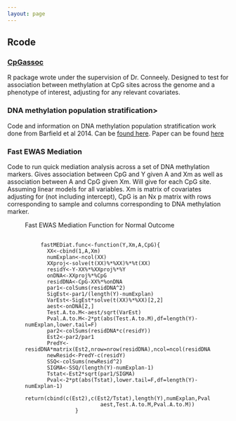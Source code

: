 ```yaml
---
layout: page
---
```

<h2> Rcode

<p class="view"><a href="https://cran.r-project.org/web/packages/CpGassoc/index.html"> <h3>CpGassoc</h3> </a></p>
<p> R package wrote under the supervision of Dr. Conneely. Designed to test for association between methylation at CpG sites across the genome and a phenotype of interest, adjusting for any relevant covariates.</p>

<h3><id="DNAmpop">DNA methylation population stratification></h3>
<p> Code and information on DNA methylation population stratification work done from Barfield et al 2014. Can be <a href="http://genetics.emory.edu/research/conneely/annotation-r-code.html">found here</a>. Paper can be found <a href="https://www.ncbi.nlm.nih.gov/pubmed/24478250">here</a></p>


<h3 id="EWASMEDIAT">Fast EWAS Mediation</h3>
<p>Code to run quick mediation analysis across a set of DNA methylation markers. Gives association between CpG and Y given A and Xm as well as association between A and CpG given Xm. Will give for each CpG site. Assuming linear models for all variables. Xm is matrix of covariates adjusting for (not including intercept), CpG is an Nx p matrix with rows corresponding to sample and columns corresponding to DNA methylation marker. </p> 

<figure>
  <figcaption>Fast EWAS Mediation Function for Normal Outcome</figcaption>
  <pre>
    <code>
     fastMEDiat.func<-function(Y,Xm,A,CpG){
       XX<-cbind(1,A,Xm)
       numExplan<-ncol(XX)
       XXproj<-solve(t(XX)%*%XX)%*%t(XX)
       residY<-Y-XX%*%XXproj%*%Y
       onDNA<-XXproj%*%CpG
       residDNA<-CpG-XX%*%onDNA
       par1<-colSums(residDNA^2)
       SigEst<-par1/(length(Y)-numExplan)
       VarEst<-SigEst*solve(t(XX)%*%XX)[2,2]
       aest<-onDNA[2,]
       Test.A.to.M<-aest/sqrt(VarEst)
       Pval.A.to.M<-2*pt(abs(Test.A.to.M),df=length(Y)-numExplan,lower.tail=F)
       par2<-colSums(residDNA*c(residY))
       Est2<-par2/par1
       PredY<-residDNA*matrix(Est2,nrow=nrow(residDNA),ncol=ncol(residDNA),byrow=T)
       newResid<-PredY-c(residY)
       SSQ<-colSums(newResid^2)
       SIGMA<-SSQ/(length(Y)-numExplan-1)
       Tstat<-Est2*sqrt(par1/SIGMA)
       Pval<-2*pt(abs(Tstat),lower.tail=F,df=length(Y)-numExplan-1)
       return(cbind(c(Est2),c(Est2/Tstat),length(Y),numExplan,Pval,
                        aest,Test.A.to.M,Pval.A.to.M))
                }
    </code>
  </pre>
</figure>

   



